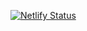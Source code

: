 [![Netlify Status](https://api.netlify.com/api/v1/badges/769b892b-cda2-494a-a17f-d2b0b91aab5f/deploy-status)](https://app.netlify.com/sites/discindo/deploys)